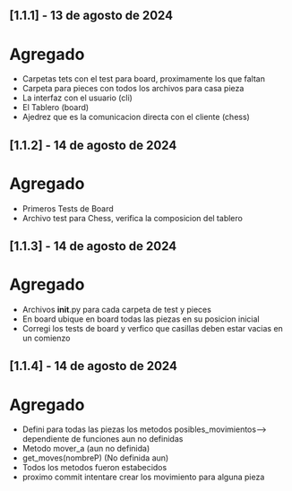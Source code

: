 ## [1.1.1] - 13 de agosto de 2024
# Agregado
- Carpetas tets con el test para board, proximamente los que faltan
- Carpeta para pieces con todos los archivos para casa pieza
- La interfaz con el usuario (cli)
- El Tablero (board)
- Ajedrez que es la comunicacion directa con el cliente (chess)

## [1.1.2] - 14 de agosto de 2024
# Agregado
- Primeros Tests de Board
- Archivo test para Chess, verifica la composicion del tablero

## [1.1.3] - 14 de agosto de 2024
# Agregado
- Archivos __init__.py para cada carpeta de test y pieces
- En board ubique en board todas las piezas en su posicion inicial
- Corregi los tests de board y verfico que casillas deben estar vacias en un comienzo

## [1.1.4] - 14 de agosto de 2024
# Agregado
- Defini para todas las piezas los metodos posibles_movimientos--> dependiente de funciones aun no definidas
- Metodo mover_a (aun no definida)
- get_moves(nombreP) (No definida aun)
- Todos los metodos fueron estabecidos 
- proximo commit intentare crear los movimiento para alguna pieza




